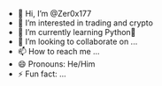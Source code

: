 - 👋 Hi, I’m @Zer0x177
- 👀 I’m interested in trading and crypto
- 🌱 I’m currently learning Python🐍
- 💞️ I’m looking to collaborate on ...
- 📫 How to reach me ...
- 😄 Pronouns: He/Him
- ⚡ Fun fact: ...

<!---
Zer0x177/Zer0x177 is a ✨ special ✨ repository because its `README.md` (this file) appears on your GitHub profile.
You can click the Preview link to take a look at your changes.
--->
